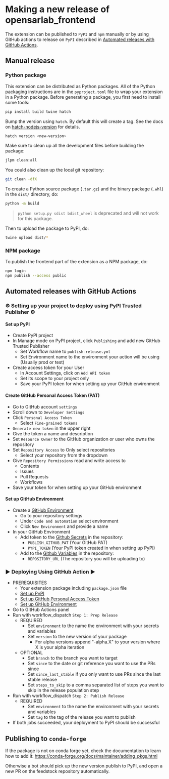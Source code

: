 # Making a new release of opensarlab_frontend

The extension can be published to `PyPI` and `npm` manually or by using GitHub actions to release on `PyPI` described in [Automated releases with GitHub Actions](#automated-releases-with-github-actions).

## Manual release

### Python package

This extension can be distributed as Python packages. All of the Python
packaging instructions are in the `pyproject.toml` file to wrap your extension in a
Python package. Before generating a package, you first need to install some tools:

```bash
pip install build twine hatch
```

Bump the version using `hatch`. By default this will create a tag.
See the docs on [hatch-nodejs-version](https://github.com/agoose77/hatch-nodejs-version#semver) for details.

```bash
hatch version <new-version>
```

Make sure to clean up all the development files before building the package:

```bash
jlpm clean:all
```

You could also clean up the local git repository:

```bash
git clean -dfX
```

To create a Python source package (`.tar.gz`) and the binary package (`.whl`) in the `dist/` directory, do:

```bash
python -m build
```

> `python setup.py sdist bdist_wheel` is deprecated and will not work for this package.

Then to upload the package to PyPI, do:

```bash
twine upload dist/*
```

### NPM package

To publish the frontend part of the extension as a NPM package, do:

```bash
npm login
npm publish --access public
```

## Automated releases with GitHub Actions

### ⚙️ Setting up your project to deploy using PyPI Trusted Publisher ⚙️
#### Set up PyPI
- Create PyPI project
- In Manage mode on PyPI project, click `Publishing` and add new GitHub Trusted Publisher
  - Set Workflow name to `publish-release.yml`
  - Set Environment name to the environment your action will be using (Usually prod or test)
- Create access token for your User
  - In Account Settings, click on `Add API token`
  - Set its scope to your project only
  - Save your PyPI token for when setting up your GitHub environment

#### Create GitHub Personal Access Token (PAT)
- Go to GitHub account `settings`
- Scroll down to `Developer Settings`
- Click `Personal Access Token`
  - Select `Fine-grained tokens`
- `Generate new token` in the upper right
- Give the token a name and description
- Set `Resource Owner` to the GitHub organization or user who owns the repository
- Set `Repository Access` to Only select repositories
  - Select your repository from the dropdown
- Give `Repository Permissions` read and write access to
  - Contents
  - Issues
  - Pull Requests
  - Workflows
- Save your token for when setting up your GitHub environment

#### Set up GitHub Environment
  - Create a [GitHub Environment](https://docs.github.com/en/actions/managing-workflow-runs-and-deployments/managing-deployments/managing-environments-for-deployment)
    - Go to your repository settings
    - Under `Code and automation` select environment
    - Click `New Environment` and provide a name
  - In your GitHub Environment
    - Add token to the [Github Secrets](https://docs.github.com/en/actions/security-guides/encrypted-secrets) in the repository:
      - `PUBLISH_GITHUB_PAT` (Your GitHub PAT)
      - `PYPI_TOKEN` (Your PyPI token created in when setting up PyPI)
    - Add to the [Github Variables](https://docs.github.com/en/actions/writing-workflows/choosing-what-your-workflow-does/store-information-in-variables) in the repository:
      - `REPOSITORY_URL` (The repository you will be uploading to)

### ▶️ Deploying Using GitHub Action ▶️

- PREREQUISITES
  - Your extension package including `package.json` file
  - [Set up PyPI](#set-up-pypi)
  - [Set up GitHub Personal Access Token](#create-github-personal-access-token-pat)
  - [Set up GitHub Environment](#set-up-github-environment)
- Go to GitHub Actions panel
- Run with workflow_dispatch `Step 1: Prep Release`
  - REQUIRED
    - Set `environment` to the name the environment with your secrets and variables
    - Set `version` to the new version of your package
      - For alpha versions append "-alpha.X" to your version where X is your alpha iteration
  - OPTIONAL
    - Set `branch` to the branch you want to target
    - Set `since` to the date or git reference you want to use the PRs since
    - Set `since_last_stable` if you only want to use PRs since the last stable release
    - Set `steps_to_skip` to a comma separated list of steps you want to skip in the release population step
- Run with workflow_dispatch `Step 2: Publish Release`
  - REQUIRED
    - Set `environment` to the name the environment with your secrets and variables
    - Set `tag` to the tag of the release you want to publish
- If both jobs succeeded, your deployment to PyPI should be successful

## Publishing to `conda-forge`

If the package is not on conda forge yet, check the documentation to learn how to add it: https://conda-forge.org/docs/maintainer/adding_pkgs.html

Otherwise a bot should pick up the new version publish to PyPI, and open a new PR on the feedstock repository automatically.
